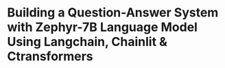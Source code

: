# Building a Question-Answer System with Zephyr-7B Language Model Using Langchain, Chainlit & Ctransformers
